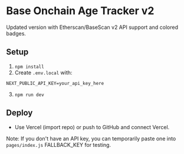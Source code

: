 # Base Onchain Age Tracker v2

Updated version with Etherscan/BaseScan v2 API support and colored badges.

## Setup

1. `npm install`
2. Create `.env.local` with:
```
NEXT_PUBLIC_API_KEY=your_api_key_here
```
3. `npm run dev`

## Deploy
- Use Vercel (import repo) or push to GitHub and connect Vercel.

Note: If you don't have an API key, you can temporarily paste one into `pages/index.js` FALLBACK_KEY for testing.
